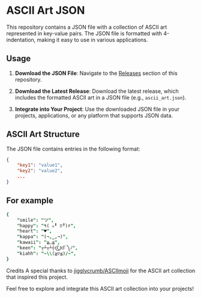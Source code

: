 # ASCII Art JSON

This repository contains a JSON file with a collection of ASCII art represented in key-value pairs. The JSON file is formatted with 4-indentation, making it easy to use in various applications.

## Usage

1. **Download the JSON File**: Navigate to the [Releases](https://github.com/yourusername/ascii-art-structure/releases) section of this repository.

2. **Download the Latest Release**: Download the latest release, which includes the formatted ASCII art in a JSON file (e.g., `ascii_art.json`).

3. **Integrate into Your Project**: Use the downloaded JSON file in your projects, applications, or any platform that supports JSON data.

## ASCII Art Structure

The JSON file contains entries in the following format:

```json
{
    "key1": "value1",
    "key2": "value2",
    ...
}
```

## For example

```j
{
    "smile": "ツ",
    "happy": "٩( ๑╹ ꇴ╹)۶",
    "heart": "♥",
    "kappa": "(¬,‿,¬)",
    "kawaii": "≧◡≦",
    "keen": "┬┴┬┴┤Ɵ͆ل͜Ɵ͆ ༽ﾉ",
    "kiahh": "~\\(≧▽≦)/~",
}
```

Credits
A special thanks to [jigglycrumb/ASCIImoji](https://github.com/jigglycrumb/ASCIImoji) for the ASCII art collection that inspired this project.

Feel free to explore and integrate this ASCII art collection into your projects!

